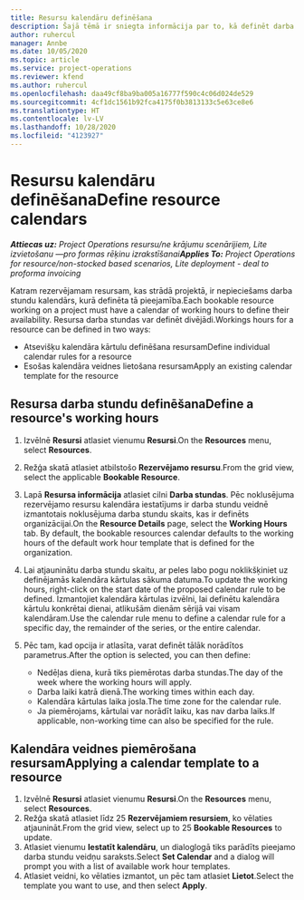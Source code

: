 ```yaml
---
title: Resursu kalendāru definēšana
description: Šajā tēmā ir sniegta informācija par to, kā definēt darba stundu kalendāru resursiem risinājumā Project Operations.
author: ruhercul
manager: Annbe
ms.date: 10/05/2020
ms.topic: article
ms.service: project-operations
ms.reviewer: kfend
ms.author: ruhercul
ms.openlocfilehash: daa49cf8ba9ba005a16777f590c4c06d024de529
ms.sourcegitcommit: 4cf1dc1561b92fca4175f0b3813133c5e63ce8e6
ms.translationtype: HT
ms.contentlocale: lv-LV
ms.lasthandoff: 10/28/2020
ms.locfileid: "4123927"
---
```

# <a name="define-resource-calendars"></a><span data-ttu-id="a7985-103">Resursu kalendāru definēšana</span><span class="sxs-lookup"><span data-stu-id="a7985-103">Define resource calendars</span></span>

<span data-ttu-id="a7985-104">_**Attiecas uz:** Project Operations resursu/ne krājumu scenārijiem, Lite izvietošanu —pro formas rēķinu izrakstīšanai_</span><span class="sxs-lookup"><span data-stu-id="a7985-104">_**Applies To:** Project Operations for resource/non-stocked based scenarios, Lite deployment - deal to proforma invoicing_</span></span>

<span data-ttu-id="a7985-105">Katram rezervējamam resursam, kas strādā projektā, ir nepieciešams darba stundu kalendārs, kurā definēta tā pieejamība.</span><span class="sxs-lookup"><span data-stu-id="a7985-105">Each bookable resource working on a project must have a calendar of working hours to define their availability.</span></span> <span data-ttu-id="a7985-106">Resursa darba stundas var definēt divējādi.</span><span class="sxs-lookup"><span data-stu-id="a7985-106">Workings hours for a resource can be defined in two ways:</span></span> 

   - <span data-ttu-id="a7985-107">Atsevišķu kalendāra kārtulu definēšana resursam</span><span class="sxs-lookup"><span data-stu-id="a7985-107">Define individual calendar rules for a resource</span></span>
   - <span data-ttu-id="a7985-108">Esošas kalendāra veidnes lietošana resursam</span><span class="sxs-lookup"><span data-stu-id="a7985-108">Apply an existing calendar template for the resource</span></span>

## <a name="define-a-resources-working-hours"></a><span data-ttu-id="a7985-109">Resursa darba stundu definēšana</span><span class="sxs-lookup"><span data-stu-id="a7985-109">Define a resource's working hours</span></span>

1. <span data-ttu-id="a7985-110">Izvēlnē **Resursi** atlasiet vienumu **Resursi**.</span><span class="sxs-lookup"><span data-stu-id="a7985-110">On the **Resources** menu, select **Resources**.</span></span>
2. <span data-ttu-id="a7985-111">Režģa skatā atlasiet atbilstošo **Rezervējamo resursu**.</span><span class="sxs-lookup"><span data-stu-id="a7985-111">From the grid view, select the applicable **Bookable Resource**.</span></span>
3. <span data-ttu-id="a7985-112">Lapā **Resursa informācija** atlasiet cilni **Darba stundas**. Pēc noklusējuma rezervējamo resursu kalendāra iestatījums ir darba stundu veidnē izmantotais noklusējuma darba stundu skaits, kas ir definēts organizācijai.</span><span class="sxs-lookup"><span data-stu-id="a7985-112">On the **Resource Details** page, select the **Working Hours** tab. By default, the bookable resources calendar defaults to the working hours of the default work hour template that is defined for the organization.</span></span>
4. <span data-ttu-id="a7985-113">Lai atjauninātu darba stundu skaitu, ar peles labo pogu noklikšķiniet uz definējamās kalendāra kārtulas sākuma datuma.</span><span class="sxs-lookup"><span data-stu-id="a7985-113">To update the working hours, right-click on the start date of the proposed calendar rule to be defined.</span></span> <span data-ttu-id="a7985-114">Izmantojiet kalendāra kārtulas izvēlni, lai definētu kalendāra kārtulu konkrētai dienai, atlikušām dienām sērijā vai visam kalendāram.</span><span class="sxs-lookup"><span data-stu-id="a7985-114">Use the calendar rule menu to define a calendar rule for a specific day, the remainder of the series, or the entire calendar.</span></span>
5. <span data-ttu-id="a7985-115">Pēc tam, kad opcija ir atlasīta, varat definēt tālāk norādītos parametrus.</span><span class="sxs-lookup"><span data-stu-id="a7985-115">After the option is selected, you can then define:</span></span>

    - <span data-ttu-id="a7985-116">Nedēļas diena, kurā tiks piemērotas darba stundas.</span><span class="sxs-lookup"><span data-stu-id="a7985-116">The day of the week where the working hours will apply.</span></span>
    - <span data-ttu-id="a7985-117">Darba laiki katrā dienā.</span><span class="sxs-lookup"><span data-stu-id="a7985-117">The working times within each day.</span></span>
    - <span data-ttu-id="a7985-118">Kalendāra kārtulas laika josla.</span><span class="sxs-lookup"><span data-stu-id="a7985-118">The time zone for the calendar rule.</span></span>
    - <span data-ttu-id="a7985-119">Ja piemērojams, kārtulai var norādīt laiku, kas nav darba laiks.</span><span class="sxs-lookup"><span data-stu-id="a7985-119">If applicable, non-working time can also be specified for the rule.</span></span>

## <a name="applying-a-calendar-template-to-a-resource"></a><span data-ttu-id="a7985-120">Kalendāra veidnes piemērošana resursam</span><span class="sxs-lookup"><span data-stu-id="a7985-120">Applying a calendar template to a resource</span></span>

1. <span data-ttu-id="a7985-121">Izvēlnē **Resursi** atlasiet vienumu **Resursi**.</span><span class="sxs-lookup"><span data-stu-id="a7985-121">On the **Resources** menu, select **Resources**.</span></span>
2. <span data-ttu-id="a7985-122">Režģa skatā atlasiet līdz 25 **Rezervējamiem resursiem**, ko vēlaties atjaunināt.</span><span class="sxs-lookup"><span data-stu-id="a7985-122">From the grid view, select up to 25 **Bookable Resources** to update.</span></span>
3. <span data-ttu-id="a7985-123">Atlasiet vienumu **Iestatīt kalendāru**, un dialoglogā tiks parādīts pieejamo darba stundu veidņu saraksts.</span><span class="sxs-lookup"><span data-stu-id="a7985-123">Select **Set Calendar** and a dialog will prompt you with a list of available work hour templates.</span></span>
4. <span data-ttu-id="a7985-124">Atlasiet veidni, ko vēlaties izmantot, un pēc tam atlasiet **Lietot**.</span><span class="sxs-lookup"><span data-stu-id="a7985-124">Select the template you want to use, and then select **Apply**.</span></span>
